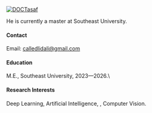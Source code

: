 [![DOCTasaf](https://github.com/DOCTasaf-github-blue?logo=github)](https://github.com/DOCTasaf)

He is currently a master at Southeast University.

#### Contact

Email: calledlidali@gmail.com

#### Education
M.E., Southeast University, 2023—2026.\


#### Research Interests
Deep Learning, Artificial Intelligence, ,  Computer Vision.


